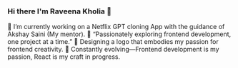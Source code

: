 ### Hi there I'm Raveena Kholia 👋


🚀 I’m currently working on a Netflix GPT cloning App with the guidance of Akshay Saini (My mentor).
🎯 “Passionately exploring frontend development, one project at a time.”
🎨 Designing a logo that embodies my passion for frontend creativity.
🚀 Constantly evolving—Frontend development is my passion, React is my craft in progress.



<!--
**Raveenakholia/Raveenakholia** is a ✨ _special_ ✨ repository because its `README.md` (this file) appears on your GitHub profile.

Here are some ideas to get you started:

- 🔭 I’m currently working on ...
- 🌱 I’m currently learning ...
- 👯 I’m looking to collaborate on ...
- 🤔 I’m looking for help with ...
- 💬 Ask me about ...
- 📫 How to reach me: ...
- 😄 Pronouns: ...
- ⚡ Fun fact: ...
-->
